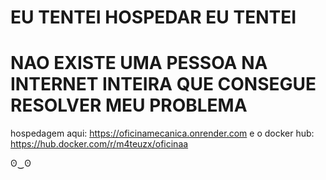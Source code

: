 # EU TENTEI HOSPEDAR EU TENTEI
# NAO EXISTE UMA PESSOA NA INTERNET INTEIRA QUE CONSEGUE RESOLVER MEU PROBLEMA

hospedagem aqui: https://oficinamecanica.onrender.com
e o docker hub: https://hub.docker.com/r/m4teuzx/oficinaa

ʘ‿ʘ 
